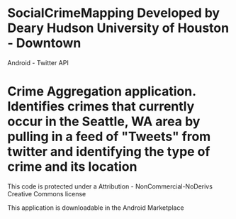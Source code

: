 SocialCrimeMapping
Developed by  Deary Hudson
University of Houston - Downtown
==================

Android - Twitter API

Crime Aggregation application.
Identifies crimes that currently occur in the Seattle, WA area
by pulling in a feed of "Tweets" from twitter and identifying the
type of crime and its location
==========================
This code is protected under a 
Attribution - NonCommercial-NoDerivs Creative Commons license




This application is downloadable in the Android Marketplace
